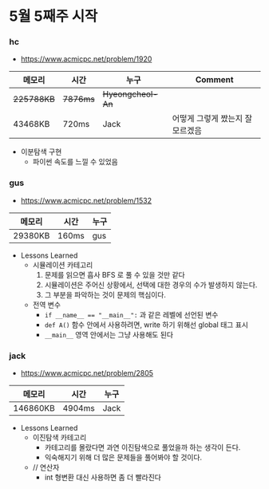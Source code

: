 # 5월 5째주 시작

### hc

- https://www.acmicpc.net/problem/1920

|메모리|시간|누구|Comment|
|--|--|--|--|
|<del>225788KB|<del>7876ms|<del>Hyeongcheol-An||
|43468KB|720ms|Jack|어떻게 그렇게 짰는지 잘 모르겠음|

- 이분탐색 구현
  - 파이썬 속도를 느낄 수 있었음  


### gus

- https://www.acmicpc.net/problem/1532

|메모리|시간|누구|
|--|--|--|
|29380KB|160ms|gus|

- Lessons Learned
  - 시뮬레이션 카테고리
    1. 문제를 읽으면 흡사 BFS 로 풀 수 있을 것만 같다
    2. 시뮬레이션은 주어신 상황에서, 선택에 대한 경우의 수가 발생하지 않는다.
    3. 그 부분을 파악하는 것이 문제의 핵심이다.
  - 전역 변수
    - `if __name__ == "__main__":` 과 같은 레벨에 선언된 변수
    - `def A()` 함수 안에서 사용하려면, write 하기 위해선 global 태그 표시
    - `__main__` 영역 안에서는 그냥 사용해도 된다
  

### jack

- https://www.acmicpc.net/problem/2805

|메모리|시간|누구|
|--|--|--|
|146860KB|4904ms|Jack|

- Lessons Learned
  - 이진탐색 카테고리
    - 카테고리를 몰랐다면 과연 이진탐색으로 풀었을까 하는 생각이 든다.
    - 익숙해지기 위해 더 많은 문제들을 풀어봐야 할 것이다.
  - // 연산자
    - int 형변환 대신 사용하면 좀 더 빨라진다
